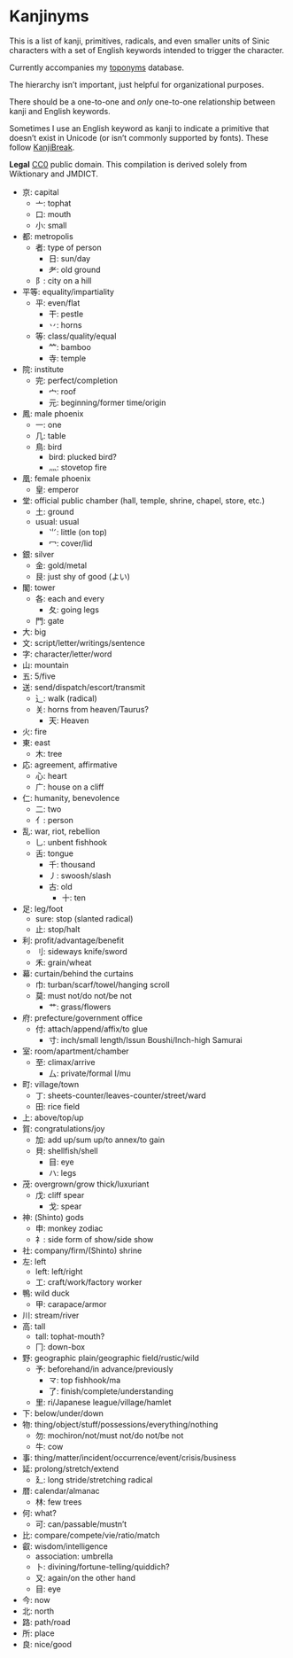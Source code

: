 # Kanjinyms

This is a list of kanji, primitives, radicals, and even smaller units of Sinic characters with a set of English keywords intended to trigger the character.

Currently accompanies my [toponyms](https://github.com/fasiha//toponyms-and-nymes) database.

The hierarchy isn’t important, just helpful for organizational purposes.

There should be a one-to-one and *only* one-to-one relationship between kanji and English keywords.

Sometimes I use an English keyword as kanji to indicate a primitive that doesn’t exist in Unicode (or isn’t commonly supported by fonts). These follow [KanjiBreak](https://kanji.aldebrn.me/export.html#primitives).

**Legal** [CC0](https://creativecommons.org/publicdomain/zero/1.0/) public domain. This compilation is derived solely from Wiktionary and JMDICT.

- 京: capital
  - 亠: tophat
  - 口: mouth
  - 小: small
- 都: metropolis
  - 者: type of person
    - 日: sun/day
    - 耂: old ground
  - 阝: city on a hill
- 平等: equality/impartiality
  - 平: even/flat
    - 干: pestle
    - 丷: horns
  - 等: class/quality/equal
    - ⺮: bamboo
    - 寺: temple
- 院: institute
  - 完: perfect/completion
    - 宀: roof
    - 元: beginning/former time/origin
- 鳳: male phoenix
  - 一: one
  - 几: table
  - 鳥: bird
    - bird: plucked bird?
    - 灬: stovetop fire
- 凰: female phoenix
  - 皇: emperor
- 堂: official public chamber (hall, temple, shrine, chapel, store, etc.)
  - 土: ground
  - usual: usual
    - ⺌: little (on top)
    - 冖: cover/lid
- 銀: silver
  - 金: gold/metal
  - 艮: just shy of good (よい)
- 閣: tower
  - 各: each and every
    - 夂: going legs
  - 門: gate
- 大: big
- 文: script/letter/writings/sentence
- 字: character/letter/word
- 山: mountain
- 五: 5/five
- 送: send/dispatch/escort/transmit
  - ⻌: walk (radical)
  - 关: horns from heaven/Taurus?
    - 天: Heaven
- 火: fire
- 東: east
  - 木: tree
- 応: agreement, affirmative
  - 心: heart
  - 广: house on a cliff
- 仁: humanity, benevolence
  - 二: two
  - 亻: person
- 乱: war, riot, rebellion
  - 乚: unbent fishhook
  - 舌: tongue
    - 千: thousand
    - 丿: swoosh/slash
    - 古: old
      - 十: ten
- 足: leg/foot
  - sure: stop (slanted radical)
  - 止: stop/halt
- 利: profit/advantage/benefit
  - 刂: sideways knife/sword
  - 禾: grain/wheat
- 幕: curtain/behind the curtains
  - 巾: turban/scarf/towel/hanging scroll
  - 莫: must not/do not/be not
    - 艹: grass/flowers
- 府: prefecture/government office
  - 付: attach/append/affix/to glue
    - 寸: inch/small length/Issun Boushi/Inch-high Samurai
- 室: room/apartment/chamber
  - 至: climax/arrive
    - 厶: private/formal I/mu
- 町: village/town
  - 丁: sheets-counter/leaves-counter/street/ward
  - 田: rice field
- 上: above/top/up
- 賀: congratulations/joy
  - 加: add up/sum up/to annex/to gain
  - 貝: shellfish/shell
    - 目: eye
    - ハ: legs
- 茂: overgrown/grow thick/luxuriant
  - 戊: cliff spear
    - 戈: spear
- 神: (Shinto) gods
  - 申: monkey zodiac
  - 礻: side form of show/side show
- 社: company/firm/(Shinto) shrine
- 左: left
  - left: left/right
  - 工: craft/work/factory worker
- 鴨: wild duck
  - 甲: carapace/armor
- 川: stream/river
- 高: tall
  - tall: tophat-mouth?
  - 冂: down-box
- 野: geographic plain/geographic field/rustic/wild
  - 予: beforehand/in advance/previously
    - 龴: top fishhook/ma
    - 了: finish/complete/understanding
  - 里: ri/Japanese league/village/hamlet
- 下: below/under/down
- 物: thing/object/stuff/possessions/everything/nothing
  - 勿: mochiron/not/must not/do not/be not
  - 牛: cow
- 事: thing/matter/incident/occurrence/event/crisis/business
- 延: prolong/stretch/extend
  - 廴: long stride/stretching radical
- 暦: calendar/almanac
  - 林: few trees
- 何: what?
  - 可: can/passable/mustn’t
- 比: compare/compete/vie/ratio/match
- 叡: wisdom/intelligence
  - association: umbrella
  - 卜: divining/fortune-telling/quiddich?
  - 又: again/on the other hand
  - 目: eye
- 今: now
- 北: north
- 路: path/road
- 所: place
- 良: nice/good